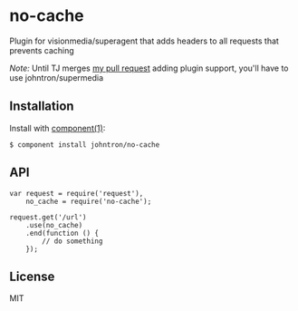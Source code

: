 
# no-cache

  Plugin for visionmedia/superagent that adds headers to all requests that prevents 
  caching
  
  *Note:* Until TJ merges [my pull request](https://github.com/visionmedia/superagent/pull/293) adding plugin support, you'll have to 
  use johntron/supermedia

## Installation

  Install with [component(1)](http://component.io):

    $ component install johntron/no-cache

## API

	var request = require('request'),
		no_cache = require('no-cache');
		
	request.get('/url')
		.use(no_cache)
		.end(function () {
			// do something
		});

## License

  MIT
